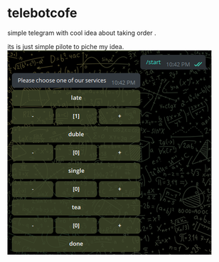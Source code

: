 # telebotcofe
simple telegram with cool idea about taking order .


its is just simple pilote to piche my idea.
![alt text](https://github.com/raaaas/telebotcofe/blob/main/Screenshot%202022-06-22%20114304.png?raw=true)
